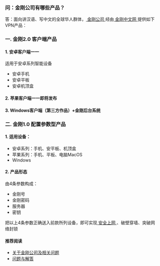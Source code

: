 ### 问：金刚公司有哪些产品？

答：面向讲汉语、写中文的全球华人群体，[ 金刚公司 ](https://a2zitpro.github.io/web/金刚公司)经由[ 金刚中文网 ](https://a2zitpro.github.io/web/金刚中文网)提供如下VPN产品：

### 一. 金刚2.0 客户端产品

#### 1. 安卓客户端一一

适用于安卓系列智能设备

- 安卓手机
- 安卓平板
- 安卓机顶盒

####  2. 苹果客户端一一即将发布

####  3. Windows客户端（第三方作品）+金刚后台系统

### 二. 金刚1.0 配置参数型产品

####   1. 适用设备：<br>
- 安卓系列：手机、安平板、机顶盒 <br>
- 苹果系列：手机、平板、电脑MacOS <br>
- Windows <br>

####   2. 产品形态<br>
由4条参数构成：<br>
- 金刚号
- 金刚密码
- 服务器
- 密钥

把以上4条参数正确送入前款所列设备，即可实现[ 安全上网 ](https://a2zitpro.github.io/web/产品与服务的价值)、破壁穿墙、突破网络封锁<br>

#### 推荐阅读
- [关于金刚公司及相关问题](https://a2zitpro.github.io/web/列表-关于金刚公司及相关问题)
- [问题与解答](https://a2zitpro.github.io/web/列表-问题与解答)
